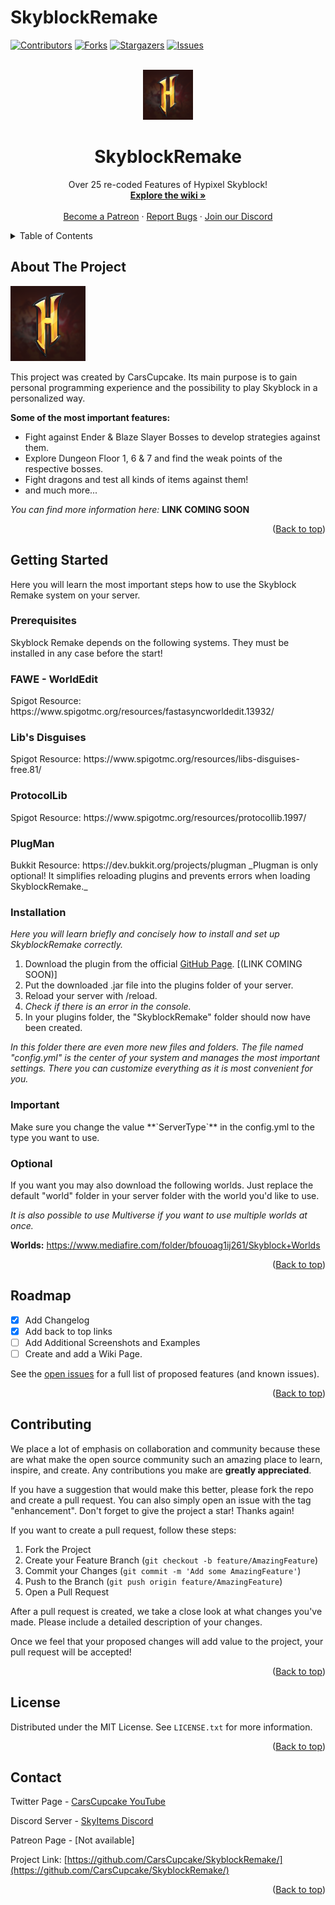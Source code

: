 # SkyblockRemake

<div id="top"></div>

[![Contributors][contributors-shield]][contributors-url]
[![Forks][forks-shield]][forks-url]
[![Stargazers][stars-shield]][stars-url]
[![Issues][issues-shield]][issues-url]

<!-- PROJECT LOGO -->
<br />
<div align="center">
  <a href="[https://github.com/CalledCracki/SkyblockRemake]">
    <img src="images/sb.png" alt="Logo" width="80" height="80">
  </a>

  <h1 align="center">SkyblockRemake</h1>

  <p align="center">
    Over 25 re-coded Features of Hypixel Skyblock!
    <br />
    <a href="https://github.com/CarsCupcake/SkyblockRemake/blob/master/README.md"><strong>Explore the wiki »</strong></a>
    <br />
    <br />
    <a href="https://github.com/CarsCupcake/SkyblockRemake/blob/master/README.md">Become a Patreon</a>
    ·
    <a href="https://github.com/CarsCupcake/SkyblockRemake/issues">Report Bugs</a>
    ·
    <a href="https://discord.gg/bWe473SHrm">Join our Discord</a>
  </p>
</div>



<!-- TABLE OF CONTENTS -->
<details>
  <summary>Table of Contents</summary>
  <ol>
    <li>
      <a href="#about-the-project">About The Project</a>
    </li>
    <li>
      <a href="#getting-started">Getting Started</a>
      <ul>
        <li><a href="#prerequisites">Prerequisites</a></li>
        <li><a href="#installation">Installation</a></li>
      </ul>
    </li>
    <li><a href="#roadmap">Roadmap</a></li>
    <li><a href="#contributing">Contributing</a></li>
    <li><a href="#license">License</a></li>
    <li><a href="#contact">Contact</a></li>
  </ol>
</details>



<!-- ABOUT THE PROJECT -->
## About The Project

<img src="images/sb.png" alt="Logo" width="120" height="120">

This project was created by CarsCupcake. Its main purpose is to gain personal 
programming experience and the possibility to play Skyblock in a personalized way.

**Some of the most important features:**
* Fight against Ender & Blaze Slayer Bosses to develop strategies against them.
* Explore Dungeon Floor 1, 6 & 7 and find the weak points of the respective bosses.
* Fight dragons and test all kinds of items against them!
* and much more...

_You can find more information here:_ **LINK COMING SOON**

<p align="right">(<a href="#top">Back to top</a>)</p>



<!-- GETTING STARTED -->
## Getting Started

Here you will learn the most important steps how to use the Skyblock Remake system on your server.

### Prerequisites

Skyblock Remake depends on the following systems. 
They must be installed in any case before the start!

<h3>FAWE - WorldEdit</h3>
Spigot Resource: https://www.spigotmc.org/resources/fastasyncworldedit.13932/

<h3>Lib's Disguises</h3>
Spigot Resource: https://www.spigotmc.org/resources/libs-disguises-free.81/

<h3>ProtocolLib</h3>
Spigot Resource: https://www.spigotmc.org/resources/protocollib.1997/

<h3>PlugMan</h3>
Bukkit Resource: https://dev.bukkit.org/projects/plugman
_Plugman is only optional! It simplifies reloading plugins and 
prevents errors when loading SkyblockRemake._

### Installation

_Here you will learn briefly and concisely how to install and set up SkyblockRemake correctly._

1. Download the plugin from the official [GitHub Page](https://github.com/CarsCupcake/SkyblockRemake/releases). [(LINK COMING SOON)]
2. Put the downloaded .jar file into the plugins folder of your server.
3. Reload your server with /reload.
4. _Check if there is an error in the console._
5. In your plugins folder, the "SkyblockRemake" folder should now have been created.

_In this folder there are even more new files and folders._
_The file named "config.yml" is the center of your system
and manages the most important settings._
_There you can customize everything as it is most convenient for you._

<h3>Important</h3>
Make sure you change the value **`ServerType`** in the config.yml to the type you want to use.

<h3>Optional</h3>
If you want you may also download the following worlds.
Just replace the default "world" folder in your server folder
with the world you'd like to use.

_It is also possible to use Multiverse if you want to use
multiple worlds at once._

**Worlds:** https://www.mediafire.com/folder/bfouoag1ij261/Skyblock+Worlds

<p align="right">(<a href="#top">Back to top</a>)</p>



<!-- ROADMAP -->
## Roadmap

- [x] Add Changelog
- [x] Add back to top links
- [ ] Add Additional Screenshots and Examples
- [ ] Create and add a Wiki Page.

See the [open issues](https://github.com/CarsCupcake/SkyblockRemake/issues?q=is%3Aopen+is%3Aissue) for a full list of proposed features (and known issues).

<p align="right">(<a href="#top">Back to top</a>)</p>



<!-- CONTRIBUTING -->
## Contributing
We place a lot of emphasis on collaboration and community because these are what make 
the open source community such an amazing place to learn, inspire, and create. 
Any contributions you make are **greatly appreciated**.

If you have a suggestion that would make this better, please fork the repo and create a pull request. 
You can also simply open an issue with the tag "enhancement".
Don't forget to give the project a star! Thanks again!

If you want to create a pull request, follow these steps:

1. Fork the Project
2. Create your Feature Branch (`git checkout -b feature/AmazingFeature`)
3. Commit your Changes (`git commit -m 'Add some AmazingFeature'`)
4. Push to the Branch (`git push origin feature/AmazingFeature`)
5. Open a Pull Request

After a pull request is created, we take a close look at what changes you've made.
Please include a detailed description of your changes.

Once we feel that your proposed changes will add value to the project, your pull request will be accepted!

<p align="right">(<a href="#top">Back to top</a>)</p>



<!-- LICENSE -->
## License

Distributed under the MIT License. See `LICENSE.txt` for more information.

<p align="right">(<a href="#top">Back to top</a>)</p>



<!-- CONTACT -->
## Contact

Twitter Page - [CarsCupcake YouTube](https://www.youtube.com/channel/UCnHk1G42Au2ZO3KD1puZd-Q)

Discord Server - [SkyItems Discord](https://discord.gg/bWe473SHrm)

Patreon Page - [Not available]

Project Link: [https://github.com/CarsCupcake/SkyblockRemake/](https://github.com/CarsCupcake/SkyblockRemake/)

<p align="right">(<a href="#top">Back to top</a>)</p>



<!-- MARKDOWN LINKS & IMAGES -->
<!-- https://www.markdownguide.org/basic-syntax/#reference-style-links -->
[contributors-shield]: https://img.shields.io/github/contributors/othneildrew/Best-README-Template.svg?style=for-the-badge
[contributors-url]: https://github.com/CarsCupcake/SkyblockRemake/graphs/contributors
[forks-shield]: https://img.shields.io/github/forks/othneildrew/Best-README-Template.svg?style=for-the-badge
[forks-url]: https://github.com/CarsCupcake/SkyblockRemake/network/members
[stars-shield]: https://img.shields.io/github/stars/othneildrew/Best-README-Template.svg?style=for-the-badge
[stars-url]: https://github.com/CarsCupcake/SkyblockRemake/stargazers
[issues-shield]: https://img.shields.io/github/issues/othneildrew/Best-README-Template.svg?style=for-the-badge
[issues-url]: https://github.com/CarsCupcake/SkyblockRemake/issues
[product-screenshot]: images/sb.png
